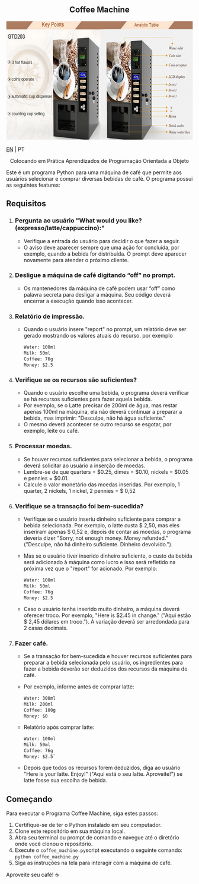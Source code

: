 <h2  align="center">Coffee Machine</h2>

<p  align="center"><img  src="banner.png"  height="320"/></p>

[EN](https://github.com/rafael-s-santos/coffee_machine) | PT

<p  align="center">Colocando em Prática Aprendizados de Programação Orientada a Objeto</p>

Este é um programa Python para uma máquina de café que permite aos usuários selecionar e comprar diversas bebidas de café. O programa possui as seguintes features:

## Requisitos

1.  ### Pergunta ao usuário "What would you like? (expresso/latte/cappuccino):"
    -   Verifique a entrada do usuário para decidir o que fazer a seguir.
    -   O aviso deve aparecer sempre que uma ação for concluída, por exemplo, quando a bebida for distribuída. O prompt deve aparecer novamente para atender o próximo cliente.

2.  ### Desligue a máquina de café digitando “off” no prompt.
    -   Os mantenedores da máquina de café podem usar “off” como palavra secreta para desligar a máquina. Seu código deverá encerrar a execução quando isso acontecer.

3.  ### Relatório de impressão.
    -   Quando o usuário insere "report" no prompt, um relatório deve ser gerado mostrando os valores atuais do recurso. por exemplo
        ```
        Water: 100ml
        Milk: 50ml
        Coffee: 76g
        Money: $2.5
        ``` 
        
4.  ### Verifique se os recursos são suficientes?
    
    -   Quando o usuário escolhe uma bebida, o programa deverá verificar se há recursos suficientes para fazer aquela bebida.
    -   Por exemplo, se o Latte precisar de 200ml de água, mas restar apenas 100ml na máquina, ela não deverá continuar a preparar a bebida, mas imprimir: "Desculpe, não há água suficiente."
    -   O mesmo deverá acontecer se outro recurso se esgotar, por exemplo, leite ou café.
 
5.  ### Processar moedas.
    
    -   Se houver recursos suficientes para selecionar a bebida, o programa deverá solicitar ao usuário a inserção de moedas.
    -   Lembre-se de que quarters = $0.25, dimes = $0.10, nickels = $0.05 e pennies = $0.01.
    -   Calcule o valor monetário das moedas inseridas. Por exemplo, 1 quarter, 2 nickels, 1 nickel, 2 pennies = $ 0,52
6.  ### Verifique se a transação foi bem-sucedida?
    
    -   Verifique se o usuário inseriu dinheiro suficiente para comprar a bebida selecionada. Por exemplo, o latte custa $ 2,50, mas eles inseriram apenas $ 0,52 e, depois de contar as moedas, o programa deveria dizer "Sorry, not enough money. Money refunded." ("Desculpe, não há dinheiro suficiente. Dinheiro devolvido.").
    -   Mas se o usuário tiver inserido dinheiro suficiente, o custo da bebida será adicionado à máquina como lucro e isso será refletido na próxima vez que o "report" for acionado. Por exemplo:
          
        ```
        Water: 100ml
        Milk: 50ml
        Coffee: 76g
        Money: $2.5
        ``` 
        
    -   Caso o usuário tenha inserido muito dinheiro, a máquina deverá oferecer troco. Por exemplo, "Here is $2.45 in change." ("Aqui estão $ 2,45 dólares em troco."). A variação deverá ser arredondada para 2 casas decimais.
7.  ### Fazer café.
    
    -   Se a transação for bem-sucedida e houver recursos suficientes para preparar a bebida selecionada pelo usuário, os ingredientes para fazer a bebida deverão ser deduzidos dos recursos da máquina de café.
    -   Por exemplo, informe antes de comprar latte:
        
        ```
        Water: 300ml
        Milk: 200ml
        Coffee: 100g
        Money: $0
        ``` 
        
    -   Relatório após comprar latte:
        
        ```
        Water: 100ml
        Milk: 50ml
        Coffee: 76g
        Money: $2.5`
        ``` 
        
    -   Depois que todos os recursos forem deduzidos, diga ao usuário "Here is your latte. Enjoy!" ("Aqui está o seu latte. Aproveite!") se latte fosse sua escolha de bebida.

## Começando
Para executar o Programa Coffee Machine, siga estes passos:

1.  Certifique-se de ter o Python instalado em seu computador.
2.  Clone este repositório em sua máquina local.
3.  Abra seu terminal ou prompt de comando e navegue até o diretório onde você clonou o repositório.
4.  Execute o `coffee_machine.py`script executando o seguinte comando:
    `python coffee_machine.py` 
5.  Siga as instruções na tela para interagir com a máquina de café.
    
Aproveite seu café! ☕